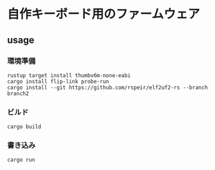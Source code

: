 # 自作キーボード用のファームウェア

## usage

### 環境準備

```power shell
rustup target install thumbv6m-none-eabi
cargo install flip-link probe-run
cargo install --git https://github.com/rspeir/elf2uf2-rs --branch branch2
```

### ビルド

```power shell
cargo build
```

### 書き込み

```power shell
cargo run
```
